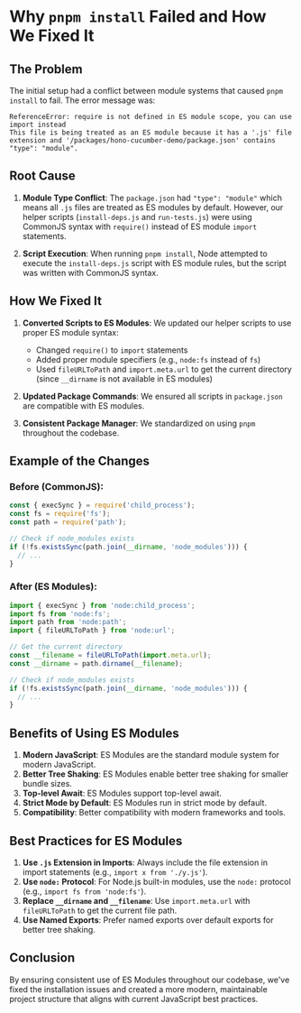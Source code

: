 # Why `pnpm install` Failed and How We Fixed It

## The Problem

The initial setup had a conflict between module systems that caused `pnpm install` to fail. The error message was:

```
ReferenceError: require is not defined in ES module scope, you can use import instead
This file is being treated as an ES module because it has a '.js' file extension and '/packages/hono-cucumber-demo/package.json' contains "type": "module".
```

## Root Cause

1. **Module Type Conflict**: The `package.json` had `"type": "module"` which means all `.js` files are treated as ES modules by default. However, our helper scripts (`install-deps.js` and `run-tests.js`) were using CommonJS syntax with `require()` instead of ES module `import` statements.

2. **Script Execution**: When running `pnpm install`, Node attempted to execute the `install-deps.js` script with ES module rules, but the script was written with CommonJS syntax.

## How We Fixed It

1. **Converted Scripts to ES Modules**: We updated our helper scripts to use proper ES module syntax:
   - Changed `require()` to `import` statements
   - Added proper module specifiers (e.g., `node:fs` instead of `fs`)
   - Used `fileURLToPath` and `import.meta.url` to get the current directory (since `__dirname` is not available in ES modules)

2. **Updated Package Commands**: We ensured all scripts in `package.json` are compatible with ES modules.

3. **Consistent Package Manager**: We standardized on using `pnpm` throughout the codebase.

## Example of the Changes

### Before (CommonJS):
```javascript
const { execSync } = require('child_process');
const fs = require('fs');
const path = require('path');

// Check if node_modules exists
if (!fs.existsSync(path.join(__dirname, 'node_modules'))) {
  // ...
}
```

### After (ES Modules):
```javascript
import { execSync } from 'node:child_process';
import fs from 'node:fs';
import path from 'node:path';
import { fileURLToPath } from 'node:url';

// Get the current directory
const __filename = fileURLToPath(import.meta.url);
const __dirname = path.dirname(__filename);

// Check if node_modules exists
if (!fs.existsSync(path.join(__dirname, 'node_modules'))) {
  // ...
}
```

## Benefits of Using ES Modules

1. **Modern JavaScript**: ES Modules are the standard module system for modern JavaScript.
2. **Better Tree Shaking**: ES Modules enable better tree shaking for smaller bundle sizes.
3. **Top-level Await**: ES Modules support top-level await.
4. **Strict Mode by Default**: ES Modules run in strict mode by default.
5. **Compatibility**: Better compatibility with modern frameworks and tools.

## Best Practices for ES Modules

1. **Use `.js` Extension in Imports**: Always include the file extension in import statements (e.g., `import x from './y.js'`).
2. **Use `node:` Protocol**: For Node.js built-in modules, use the `node:` protocol (e.g., `import fs from 'node:fs'`).
3. **Replace `__dirname` and `__filename`**: Use `import.meta.url` with `fileURLToPath` to get the current file path.
4. **Use Named Exports**: Prefer named exports over default exports for better tree shaking.

## Conclusion

By ensuring consistent use of ES Modules throughout our codebase, we've fixed the installation issues and created a more modern, maintainable project structure that aligns with current JavaScript best practices. 